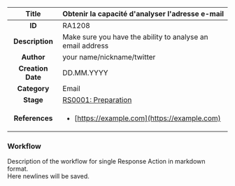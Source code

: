 | Title                       | Obtenir la capacité d'analyser l'adresse e-mail         |
|:---------------------------:|:--------------------|
| **ID**                      | RA1208            |
| **Description**             | Make sure you have the ability to analyse an email address   |
| **Author**                  | your name/nickname/twitter        |
| **Creation Date**           | DD.MM.YYYY |
| **Category**                | Email      |
| **Stage**                   |[RS0001: Preparation](../Response_Stages/RS0001.md)| 
| **References** |<ul><li>[https://example.com](https://example.com)</li></ul>|

### Workflow

Description of the workflow for single Response Action in markdown format.  
Here newlines will be saved.  
